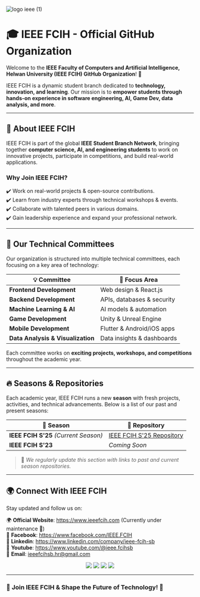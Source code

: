 ![logo ieee (1)](https://github.com/user-attachments/assets/0db4717d-fe13-4add-aeff-d8ab96f267b7)
# 🎓 **IEEE FCIH - Official GitHub Organization**  

Welcome to the **IEEE Faculty of Computers and Artificial Intelligence, Helwan University (IEEE FCIH) GitHub Organization**! 🚀  

IEEE FCIH is a dynamic student branch dedicated to **technology, innovation, and learning**. Our mission is to **empower students through hands-on experience in software engineering, AI, Game Dev, data analysis, and more**.  

---

## 🌟 **About IEEE FCIH**  
IEEE FCIH is part of the global **IEEE Student Branch Network**, bringing together **computer science, AI, and engineering students** to work on innovative projects, participate in competitions, and build real-world applications.  

### **Why Join IEEE FCIH?**  
✔️ Work on real-world projects & open-source contributions.  
✔️ Learn from industry experts through technical workshops & events.  
✔️ Collaborate with talented peers in various domains.  
✔️ Gain leadership experience and expand your professional network.  

---

## 🚀 **Our Technical Committees**  
Our organization is structured into multiple technical committees, each focusing on a key area of technology:  

| 💡 Committee | 📌 Focus Area |
|-------------|-------------|
| **Frontend Development** | Web design & React.js |
| **Backend Development** | APIs, databases & security |
| **Machine Learning & AI** | AI models & automation |
| **Game Development** | Unity & Unreal Engine |
| **Mobile Development** | Flutter & Android/iOS apps |
| **Data Analysis & Visualization** | Data insights & dashboards |

Each committee works on **exciting projects, workshops, and competitions** throughout the academic year.  

---

## 🔥 **Seasons & Repositories**  
Each academic year, IEEE FCIH runs a new **season** with fresh projects, activities, and technical advancements. Below is a list of our past and present seasons:  

| 🎯 Season | 🔗 Repository |
|-----------|-------------|
| **IEEE FCIH S'25** _(Current Season)_ | [IEEE FCIH S'25 Repository](https://github.com/IEEE-FCIH-SB/IEEE-FCIH-Season-25) |
| **IEEE FCIH S'23** | _Coming Soon_ |

> 📌 _We regularly update this section with links to past and current season repositories._  

---
## 🌍 **Connect With IEEE FCIH**  
Stay updated and follow us on:  

🌍 **Official Website**: https://www.ieeefcih.com (Currently under maintenance 🚧) <br/>
📱 **Facebook**: https://www.facebook.com/IEEE.FCIH <br/>
👔 **Linkedin**: https://www.linkedin.com/company/ieee-fcih-sb <br/>
🎥 **Youtube**: https://www.youtube.com/@ieee.fcihsb <br/>
📧 **Email**:  ieeefcihsb.hr@gmail.com <br/>

<p align="center">
  <a href="https://www.facebook.com/IEEE.FCIH"><img src="https://img.shields.io/badge/Facebook-%231877F2.svg?style=for-the-badge&logo=facebook&logoColor=white"></a>
  <a href="https://www.instagram.com/ieeefcih.sb/"><img src="https://img.shields.io/badge/Instagram-%23E4405F.svg?style=for-the-badge&logo=instagram&logoColor=white"></a>
  <a href="https://www.linkedin.com/company/ieee-fcih-sb"><img src="https://img.shields.io/badge/LinkedIn-%230077B5.svg?style=for-the-badge&logo=linkedin&logoColor=white"></a>
  <a href="https://www.youtube.com/@ieee.fcihsb"><img src="https://img.shields.io/badge/YouTube-%23FF0000.svg?style=for-the-badge&logo=youtube&logoColor=white"></a>
</p>

---

### 🎉 **Join IEEE FCIH & Shape the Future of Technology!** 🚀  

